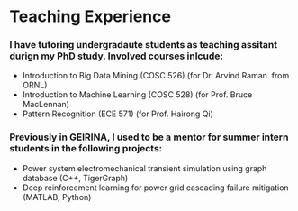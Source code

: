# Teaching Experience


### I have tutoring undergradaute students as teaching assitant durign my PhD study. Involved courses inlcude:

- Introduction to Big Data Mining (COSC 526) (for Dr. Arvind Raman. from ORNL) 
- Introduction to Machine Learning (COSC 528) (for Prof. Bruce MacLennan) 
- Pattern Recognition (ECE 571) (for Prof. Hairong Qi) 

### Previously in GEIRINA, I used to be a mentor for summer intern students in the following projects:
- Power system electromechanical transient simulation using graph database (C++, TigerGraph)
- Deep reinforcement learning for power grid cascading failure mitigation (MATLAB, Python)


